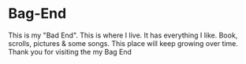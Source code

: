 # Bag-End
 This is my "Bad End". This is where I live. It has everything I like. Book, scrolls, pictures & some songs. This place will keep growing over time. Thank you for visiting the my Bag End

